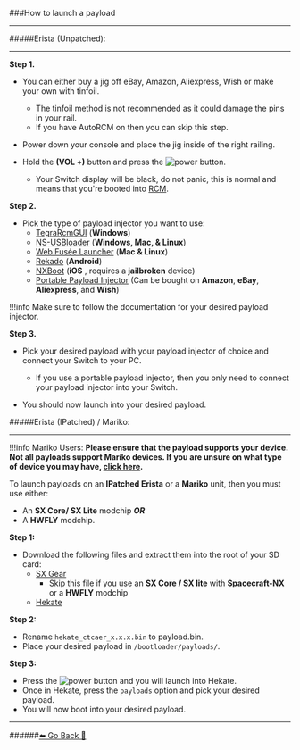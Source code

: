 ###How to launch a payload
***

#####Erista (Unpatched):
***
**Step 1.**
- You can either buy a jig off eBay, Amazon, Aliexpress, Wish or make your own with tinfoil.
	- The tinfoil method is not recommended as it could damage the pins in your rail.
	- If you have AutoRCM on then you can skip this step.
- Power down your console and place the jig inside of the right railing. 

- Hold the **(VOL +)** button and press the ![power](https://i.imgur.com/rrXTJNZ.png) button.
	- Your Switch display will be black, do not panic, this is normal and 
		means that you're booted into [RCM](https://rentry.org/SwitchTerminology#rcm).

**Step 2.**

- Pick the type of payload injector you want to use:
	- [TegraRcmGUI](https://github.com/eliboa/TegraRcmGUI/releases/latest) (**Windows**)
	- [NS-USBloader](https://github.com/developersu/ns-usbloader/releases/latest) (**Windows, Mac, & Linux**)
	- [Web Fusée Launcher](https://switch.exploit.fortheusers.org/) (**Mac & Linux**)
	- [Rekado](https://github.com/MenosGrante/Rekado/releases/latest) (**Android**)
	- [NXBoot](https://mologie.github.io/nxboot) (**iOS** , requires a **jailbroken** device)
	- [Portable Payload Injector](https://is.gd/psX3hv) (Can be bought on **Amazon**, **eBay**, **Aliexpress**, and **Wish**)

!!!info Make sure to follow the documentation for your desired payload injector.

**Step 3.**
- Pick your desired payload with your payload injector of choice and connect your Switch to your PC.
	- If you use a portable payload injector, then you only need to connect your payload injector into your Switch.

- You should now launch into your desired payload.

#####Erista (IPatched) / Mariko:
***
!!!info Mariko Users:
	**Please ensure that the payload supports your device. 
	Not all payloads support Mariko devices. 
	If you are unsure on what type of device you may have, [click here](https://rentry.org/IsMySwitchPatched).**

To launch payloads on an **IPatched Erista** or a **Mariko** unit, then you must use either:
* An **SX Core/ SX Lite** modchip
***OR***
* A **HWFLY** modchip.

**Step 1:**
- Download the following files and extract them into the root of your SD card:
	- [SX Gear](https://web.archive.org/web/20210217231219/https://sx.xecuter.com/download/SX_Gear_v1.1.zip) 
		- Skip this file if you use an **SX Core / SX lite** with **Spacecraft-NX** or a **HWFLY** modchip
	- [Hekate](https://github.com/CTCaer/hekate/releases/latest)

**Step 2:**
- Rename `hekate_ctcaer_x.x.x.bin` to payload.bin.
- Place your desired payload in `/bootloader/payloads/`.

**Step 3:**
- Press the ![power](https://i.imgur.com/rrXTJNZ.png) button and you will launch into Hekate.
- Once in Hekate, press the `payloads` option and pick your desired payload.
- You will now boot into your desired payload.





***
######[⬅️ Go Back 🦝](https://rentry.org/Getting_Started)